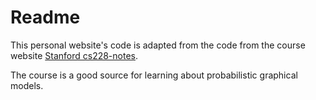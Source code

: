 # Readme 

This personal website's code is adapted from the code from the course website
[Stanford cs228-notes](https://ermongroup.github.io/cs228-notes/).

The course is a good source for learning about probabilistic graphical models.